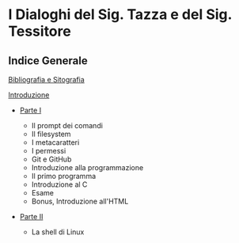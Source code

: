 # I Dialoghi del Sig. Tazza e del Sig. Tessitore

## Indice Generale

[Bibliografia e Sitografia](biblio.md)

[Introduzione](introduzione.md)

* [Parte I](part-i/summary.md)
  - Il prompt dei comandi
  - Il filesystem
  - I metacaratteri
  - I permessi
  - Git e GitHub
  - Introduzione alla programmazione
  - Il primo programma
  - Introduzione al C
  - Esame
  - Bonus, Introduzione all'HTML

* [Parte II](part-ii/summary.md)
  - La shell di Linux
